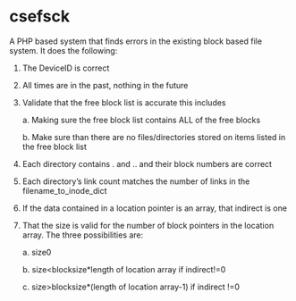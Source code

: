 # csefsck
A PHP based system that finds errors in the existing block based file system. It does the following:

1. The DeviceID is correct

2. All times are in the past, nothing in the future

3. Validate that the free block list is accurate this includes

    a.  Making sure the free block list contains ALL of the free blocks
    
    b.  Make sure than there are no files/directories stored on items listed in the free block list

4. Each directory contains . and .. and their block numbers are correct

5. Each directory’s link count matches the number of links in the filename_to_inode_dict

6. If the data contained in a location pointer is an array, that indirect is one

7. That the size is valid for the number of block pointers in the location array. The three possibilities are:

   a.   size<blocksize if  indirect=0 and size>0
   
   b.	size<blocksize*length of location array if indirect!=0
   
   c.	size>blocksize*(length of location array-1) if indirect !=0


